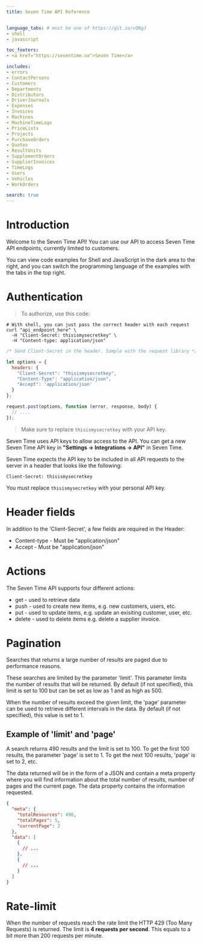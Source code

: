 ```yaml
---
title: Seven Time API Reference


language_tabs: # must be one of https://git.io/vQNgJ
- shell
- javascript

toc_footers:
- <a href="https://seventime.se">Seven Time</a>

includes:
- errors
- ContactPersons
- Customers
- Departments
- Distributors
- DriverJournals
- Expenses
- Invoices
- Machines
- MachineTimeLogs
- PriceLists
- Projects
- PurchaseOrders
- Quotes
- ResultUnits
- SupplementOrders
- SupplierInvoices
- TimeLogs
- Users
- Vehicles
- WorkOrders

search: true
---
```


# Introduction

Welcome to the Seven Time API! You can use our API to access Seven Time API endpoints, currently limited to customers.

You can view code examples for Shell and JavaScript in the dark area to the right, and you can switch the programming language of the examples with the tabs in the top right.

# Authentication

> To authorize, use this code:

```shell
# With shell, you can just pass the correct header with each request
curl "api_endpoint_here" \
  -H "Client-Secret: thisismysecretkey" \
  -H "Content-type: application/json"
```

```javascript
/* Send Client-Secret in the header. Sample with the request library */

let options = {
  headers: {
    "Client-Secret": "thisismysecretkey",
    "Content-Type": "application/json",
    "Accept": 'application/json'
  }
};

request.post(options, function (error, response, body) {
  // ....
});

```

> Make sure to replace `thisismysecretkey` with your API key.

Seven Time uses API keys to allow access to the API. You can get a new Seven Time API key in **"Settings -> Integrations -> API"** in Seven Time.

Seven Time expects the API key to be included in all API requests to the server in a header that looks like the following:

`Client-Secret: thisismysecretkey`

<aside class="notice"> 
You must replace <code>thisismysecretkey</code> with your personal API key.
</aside>

# Header fields
In addition to the 'Client-Secret', a few fields are required in the Header:

- Content-type - Must be "application/json"
- Accept - Must be "application/json"

# Actions
The Seven Time API supports four different actions:

- get - used to retrieve data
- push - used to create new items, e.g. new customers, users, etc.
- put - used to update items, e.g. update an exisiting customer, user, etc.
- delete - used to delete items e.g. delete a supplier invoice.

# Pagination
Searches that returns a large number of results are paged due to performance reasons. 

These searches are limited by the parameter 'limit'. This parameter limits the number of results that will be returned. By default (if not specified), this limit is set to 100 but can be set as low as 1 and as high as 500.

When the number of results exceed the given limit, the 'page' parameter can be used to retrieve different intervals in the data. By default (if not specified),
this value is set to 1.


## Example of 'limit' and 'page'
A search returns 490 results and the limit is set to 100. To get the first 100 results, the parameter 'page' is set to 1. To get the next 100 results, 'page' is set to 2, etc.

The data returned will be in the form of a JSON and contain a meta property where you will find information about the total number of results, number of pages and the current page.
The data property contains the information requested.


```json
{
  "meta": {
    "totalResources": 490,
    "totalPages": 5,
    "currentPage": 2
  },
  "data": [
    {
      // ...
    },
    {
      // ...
    }
  ]
}
```

# Rate-limit
When the number of requests reach the rate limit the HTTP 429 (Too Many Requests) is returned.
The limit is **4 requests per second**. This equals to a bit more than 200 requests per minute.

